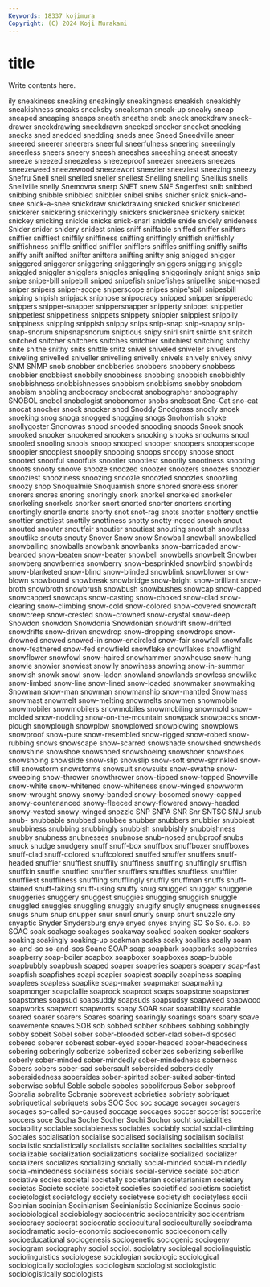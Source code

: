 ```yaml
---
Keywords: 18337 kojimura
Copyright: (C) 2024 Koji Murakami
---
```


# title

Write contents here.



ily
sneakiness sneaking sneakingly sneakingness sneakish sneakishly sneakishness sneaks sneaksby sneaksman
sneak-up sneaky sneap sneaped sneaping sneaps sneath sneathe sneb sneck
sneckdraw sneck-drawer sneckdrawing sneckdrawn snecked snecker snecket snecking snecks sned
snedded snedding sneds snee Sneed Sneedville sneer sneered sneerer sneerers
sneerful sneerfulness sneering sneeringly sneerless sneers sneery sneesh sneeshes sneeshing
sneest sneesty sneeze sneezed sneezeless sneezeproof sneezer sneezers sneezes sneezeweed
sneezewood sneezewort sneezier sneeziest sneezing sneezy Snefru Snell snell snelled
sneller snellest Snelling snelling Snellius snells Snellville snelly Snemovna snerp
SNET snew SNF Sngerfest snib snibbed snibbing snibble snibbled snibbler
snibel snibs snicher snick snick-and-snee snick-a-snee snickdraw snickdrawing snicked snicker
snickered snickerer snickering snickeringly snickers snickersnee snickery snicket snickey snicking
snickle snicks snick-snarl sniddle snide snidely snideness Snider snider snidery
snidest snies sniff sniffable sniffed sniffer sniffers sniffier sniffiest sniffily
sniffiness sniffing sniffingly sniffish sniffishly sniffishness sniffle sniffled sniffler snifflers
sniffles sniffling sniffly sniffs sniffy snift snifted snifter snifters snifting
snifty snig snigged snigger sniggered sniggerer sniggering sniggeringly sniggers snigging
sniggle sniggled sniggler snigglers sniggles sniggling sniggoringly snight snigs snip
snipe snipe-bill snipebill sniped snipefish snipefishes snipelike snipe-nosed sniper snipers
sniper-scope sniperscope snipes snipe'sbill snipesbill sniping snipish snipjack snipnose snipocracy
snipped snipper snipperado snippers snipper-snapper snippersnapper snipperty snippet snippetier snippetiest
snippetiness snippets snippety snippier snippiest snippily snippiness snipping snippish snippy
snips snip-snap snip-snappy snip-snap-snorum snipsnapsnorum sniptious snipy snirl snirt snirtle
snit snitch snitched snitcher snitchers snitches snitchier snitchiest snitching snitchy
snite snithe snithy snits snittle snitz snivel sniveled sniveler snivelers
sniveling snivelled sniveller snivelling snivelly snivels snively snivey snivy SNM
SNMP snob snobber snobberies snobbers snobbery snobbess snobbier snobbiest snobbily
snobbiness snobbing snobbish snobbishly snobbishness snobbishnesses snobbism snobbisms snobby snobdom
snobism snobling snobocracy snobocrat snobographer snobography SNOBOL snobol snobologist snobonomer
snobs snobscat Sno-Cat sno-cat snocat snocher snock snocker snod Snoddy
Snodgrass snodly snoek snoeking snog snoga snogged snogging snogs Snohomish
snoke snollygoster Snonowas snood snooded snooding snoods Snook snook snooked
snooker snookered snookers snooking snooks snookums snool snooled snooling snools
snoop snooped snooper snoopers snooperscope snoopier snoopiest snoopily snooping snoops
snoopy snoose snoot snooted snootful snootfuls snootier snootiest snootily snootiness
snooting snoots snooty snoove snooze snoozed snoozer snoozers snoozes snoozier
snooziest snooziness snoozing snoozle snoozled snoozles snoozling snoozy snop Snoqualmie
Snoquamish snore snored snoreless snorer snorers snores snoring snoringly snork
snorkel snorkeled snorkeler snorkeling snorkels snorker snort snorted snorter snorters
snorting snortingly snortle snorts snorty snot snot-rag snots snotter snottery
snottie snottier snottiest snottily snottiness snotty snotty-nosed snouch snout snouted
snouter snoutfair snoutier snoutiest snouting snoutish snoutless snoutlike snouts snouty
Snover Snow snow Snowball snowball snowballed snowballing snowballs snowbank snowbanks
snow-barricaded snow-bearded snow-beaten snow-beater snowbell snowbells snowbelt Snowber snowberg snowberries
snowberry snow-besprinkled snowbird snowbirds snow-blanketed snow-blind snow-blinded snowblink snowblower snow-blown
snowbound snowbreak snowbridge snow-bright snow-brilliant snow-broth snowbroth snowbrush snowbush snowbushes
snowcap snow-capped snowcapped snowcaps snow-casting snow-choked snow-clad snow-clearing snow-climbing snow-cold
snow-colored snow-covered snowcraft snowcreep snow-crested snow-crowned snow-crystal snow-deep Snowdon snowdon
Snowdonia Snowdonian snowdrift snow-drifted snowdrifts snow-driven snowdrop snow-dropping snowdrops snow-drowned
snowed snowed-in snow-encircled snow-fair snowfall snowfalls snow-feathered snow-fed snowfield snowflake
snowflakes snowflight snowflower snowfowl snow-haired snowhammer snowhouse snow-hung snowie snowier
snowiest snowily snowiness snowing snow-in-summer snowish snowk snowl snow-laden snowland
snowlands snowless snowlike snow-limbed snow-line snow-lined snow-loaded snowmaker snowmaking Snowman
snow-man snowman snowmanship snow-mantled Snowmass snowmast snowmelt snow-melting snowmelts snowmen
snowmobile snowmobiler snowmobilers snowmobiles snowmobiling snowmold snow-molded snow-nodding snow-on-the-mountain snowpack
snowpacks snow-plough snowplough snowplow snowplowed snowplowing snowplows snowproof snow-pure snow-resembled
snow-rigged snow-robed snow-rubbing snows snowscape snow-scarred snowshade snowshed snowsheds snowshine
snowshoe snowshoed snowshoeing snowshoer snowshoes snowshoing snowslide snow-slip snowslip snow-soft
snow-sprinkled snow-still snowstorm snowstorms snowsuit snowsuits snow-swathe snow-sweeping snow-thrower snowthrower
snow-tipped snow-topped Snowville snow-white snow-whitened snow-whiteness snow-winged snowworm snow-wrought snowy
snowy-banded snowy-bosomed snowy-capped snowy-countenanced snowy-fleeced snowy-flowered snowy-headed snowy-vested snowy-winged snozzle
SNP SNPA SNR Snr SNTSC SNU snub snub- snubbable snubbed
snubbee snubber snubbers snubbier snubbiest snubbiness snubbing snubbingly snubbish snubbishly
snubbishness snubby snubness snubnesses snubnose snub-nosed snubproof snubs snuck snudge
snudgery snuff snuff-box snuffbox snuffboxer snuffboxes snuff-clad snuff-colored snuffcolored snuffed
snuffer snuffers snuff-headed snuffier snuffiest snuffily snuffiness snuffing snuffingly snuffish
snuffkin snuffle snuffled snuffler snufflers snuffles snuffless snufflier snuffliest snuffliness
snuffling snufflingly snuffly snuffman snuffs snuff-stained snuff-taking snuff-using snuffy snug
snugged snugger snuggerie snuggeries snuggery snuggest snuggies snugging snuggish snuggle
snuggled snuggles snuggling snuggly snugify snugly snugness snugnesses snugs snum
snup snupper snur snurl snurly snurp snurt snuzzle sny snyaptic
Snyder Snydersburg snye snyed snyes snying SO So So. s.o.
so SOAC soak soakage soakages soakaway soaked soaken soaker soakers
soaking soakingly soaking-up soakman soaks soaky soallies soally soam so-and-so
so-and-sos Soane SOAP soap soapbark soapbarks soapberries soapberry soap-boiler soapbox
soapboxer soapboxes soap-bubble soapbubbly soapbush soaped soaper soaperies soapers soapery
soap-fast soapfish soapfishes soapi soapier soapiest soapily soapiness soaping soaplees
soapless soaplike soap-maker soapmaker soapmaking soapmonger soapolallie soaprock soaproot soaps
soapstone soapstoner soapstones soapsud soapsuddy soapsuds soapsudsy soapweed soapwood soapworks
soapwort soapworts soapy SOAR soar soarability soarable soared soarer soarers
Soares soaring soaringly soarings soars soary soave soavemente soaves SOB
sob sobbed sobber sobbers sobbing sobbingly sobby sobeit Sobel sober
sober-blooded sober-clad sober-disposed sobered soberer soberest sober-eyed sober-headed sober-headedness sobering
soberingly soberize soberized soberizes soberizing soberlike soberly sober-minded sober-mindedly sober-mindedness
soberness Sobers sobers sober-sad sobersault sobersided sobersidedly sobersidedness sobersides sober-spirited
sober-suited sober-tinted soberwise sobful Soble sobole soboles soboliferous Sobor sobproof
Sobralia sobralite Sobranje sobrevest sobrieties sobriety sobriquet sobriquetical sobriquets sobs
SOC Soc soc socage socager socagers socages so-called so-caused soccage
soccages soccer soccerist soccerite soccers soce Socha Soche Socher Sochi
Sochor socht sociabilities sociability sociable sociableness sociables sociably social social-climbing
Sociales socialisation socialise socialised socialising socialism socialist socialistic socialistically socialists
socialite socialites socialities sociality socializable socialization socializations socialize socialized socializer
socializers socializes socializing socially social-minded social-mindedly social-mindedness socialness socials social-service
sociate sociation sociative socies societal societally societarian societarianism societary societas
Societe societe societeit societies societified societism societist societologist societology society
societyese societyish societyless socii Socinian socinian Socinianism Socinianistic Socinianize Socinus
socio- sociobiological sociobiology sociocentric sociocentricity sociocentrism sociocracy sociocrat sociocratic sociocultural
socioculturally sociodrama sociodramatic socio-economic socioeconomic socioeconomically socioeducational sociogenesis sociogenetic sociogenic
sociogeny sociogram sociography sociol sociol. sociolatry sociolegal sociolinguistic sociolinguistics sociologese
sociologian sociologic sociological sociologically sociologies sociologism sociologist sociologistic sociologistically sociologists
